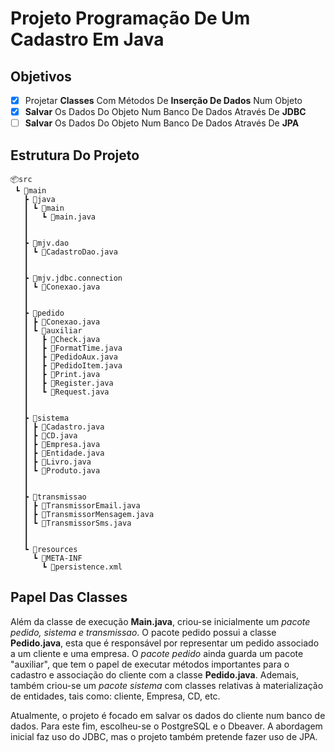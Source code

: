 # Projeto Programação De Um Cadastro Em Java

## Objetivos
- [x] Projetar **Classes** Com Métodos De **Inserção De Dados** Num Objeto
- [x] **Salvar** Os Dados Do Objeto Num Banco De Dados Através De **JDBC**
- [ ] **Salvar** Os Dados Do Objeto Num Banco De Dados Através De **JPA**

## Estrutura Do Projeto
```
📦src
 ┗ 📂main
   ┣ 📂java
   ┃ ┗ 📂main
   ┃   ┗ 📜main.java
   ┃
   ┃
   ┣ 📂mjv.dao
   ┃ ┗ 📜CadastroDao.java
   ┃
   ┃
   ┣ 📂mjv.jdbc.connection
   ┃ ┗ 📜Conexao.java
   ┃
   ┃
   ┣ 📂pedido
   ┃ ┣ 📜Conexao.java  
   ┃ ┗ 📂auxiliar
   ┃   ┣ 📜Check.java
   ┃   ┣ 📜FormatTime.java
   ┃   ┣ 📜PedidoAux.java
   ┃   ┣ 📜PedidoItem.java
   ┃   ┣ 📜Print.java
   ┃   ┣ 📜Register.java
   ┃   ┗ 📜Request.java
   ┃
   ┃
   ┣ 📂sistema
   ┃ ┣ 📜Cadastro.java
   ┃ ┣ 📜CD.java
   ┃ ┣ 📜Empresa.java
   ┃ ┣ 📜Entidade.java
   ┃ ┣ 📜Livro.java
   ┃ ┗ 📜Produto.java
   ┃
   ┃
   ┣ 📂transmissao
   ┃ ┣ 📜TransmissorEmail.java
   ┃ ┣ 📜TransmissorMensagem.java
   ┃ ┗ 📜TransmissorSms.java
   ┃
   ┃
   ┗ 📂resources
     ┗ 📂META-INF
       ┗ 📜persistence.xml
```
## Papel Das Classes
Além da classe de execução **Main.java**, criou-se inicialmente um *pacote pedido, sistema e transmissao*. O pacote pedido possui a classe **Pedido.java**, esta que é responsável por representar um pedido associado a um cliente e uma empresa. O *pacote pedido* ainda guarda um pacote "auxiliar", que tem o papel de executar métodos importantes para o cadastro e associação do cliente com a classe **Pedido.java**. Ademais, também criou-se um *pacote sistema* com classes relativas à materialização de entidades, tais como: cliente, Empresa, CD, etc.

Atualmente, o projeto é focado em salvar os dados do cliente num banco de dados. Para este fim, escolheu-se o PostgreSQL e o Dbeaver. A abordagem inicial faz uso do JDBC, mas o projeto também pretende fazer uso de JPA.
